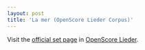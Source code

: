 ```yaml
---
layout: post
title: 'La mer (OpenScore Lieder Corpus)'
---
```


Visit the [official set page] in [OpenScore Lieder].

[official set page]: https://musescore.com/openscore-lieder-corpus/sets/5103215
[OpenScore Lieder]: https://musescore.com/openscore-lieder-corpus

